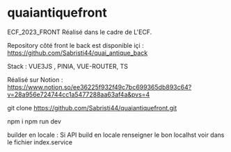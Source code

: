 # quaiantiquefront

ECF_2023_FRONT
Réalisé dans le cadre de L'ECF.

Repository côté front le back est disponible içi : https://github.com/Sabristi44/quai_antique_back

Stack : VUE3JS , PINIA, VUE-ROUTER, TS

Réalisé sur Notion : https://www.notion.so/ee36225f932f49c7bc699365db893c64?v=28a956e724744cc1a5477288aa63af4a&pvs=4

git clone https://github.com/Sabristi44/quaiantiquefront.git

npm i
npm run dev


builder en locale : Si API build en locale renseigner le bon localhst voir dans le fichier index.service
